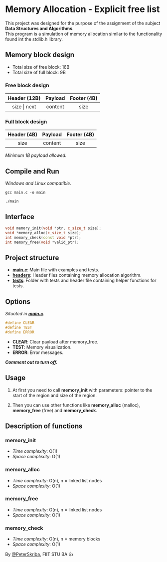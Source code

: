 # Memory Allocation - Explicit free list

This project was designed for the purpose of the assignment of the subject **Data Structures and Algorithms**.\
This program is a simulation of memory allocation similar to the functionality found int the stdlib.h library.

## Memory block design

- Total size of free block: 16B
- Total size of full block: 9B

### Free block design

| Header (12B) | Payload | Footer (4B) |
| :----------: | :-----: | :---------: |
| size \| next | content |    size     |

### Full block design

| Header (4B) | Payload | Footer (4B) |
| :---------: | :-----: | :---------: |
|    size     | content |    size     |

_Minimum 1B payload allowed._

## Compile and Run

_Windows and Linux compatible._

```console
gcc main.c -o main
```

```console
./main
```

## Interface

```C++
void memory_init(void *ptr, c_size_t size);
void *memory_alloc(c_size_t size);
int memory_check(const void *ptr);
int memory_free(void *valid_ptr);
```

## Project structure

- **[**main.c**](main.c)**: Main file with examples and tests.
- **[**headers**](headers)**: Header files containing memory allocation algorithm.
- **[**tests**](tests)**: Folder with tests and header file containing helper functions for tests.

## Options

_Situated in [**main.c**](main.c)._

```C++
#define CLEAR
#define TEST
#define ERROR
```

- **CLEAR**: Clear payload after memory_free.
- **TEST**: Memory visualization.
- **ERROR**: Error messages.

**_Comment out to turn off._**

## Usage

1. At first you need to call **memory_init** with parameters: pointer to the start of the region and size of the region.

2. Then you can use other functions like **memory_alloc** (malloc), **memory_free** (free) and **memory_check**.

## Description of functions

### memory_init

- _Time complexity_: O(1)
- _Space complexity_: O(1)

### memory_alloc

- _Time complexity_: O(n), n = linked list nodes
- _Space complexity_: O(1)

### memory_free

- _Time complexity_: O(n), n = linked list nodes
- _Space complexity_: O(1)

### memory_check

- _Time complexity_: O(n), n = memory blocks
- _Space complexity_: O(1)

By [@PeterSkriba](https://github.com/PeterSkriba), FIIT STU BA :+1:
